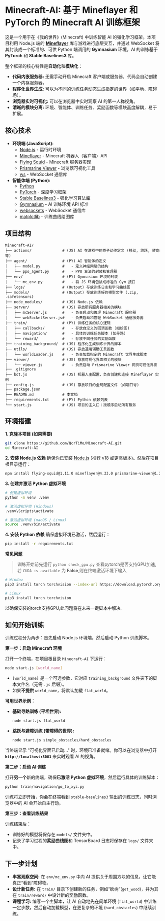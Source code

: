 # Minecraft-AI: 基于 Mineflayer 和 PyTorch 的 Minecraft AI 训练框架

这是一个用于在《我的世界》(Minecraft) 中训练智能 AI 的强化学习框架。本项目利用 Node.js 端的 [**Mineflayer**](https://github.com/PrismarineJS/mineflayer) 库与游戏进行底层交互，并通过 WebSocket 将其封装成一个标准的、可供 Python 端调用的 **Gymnasium** 环境。AI 的训练基于 **PyTorch** 和 **Stable Baselines3** 库。

整个框架的核心特性是**自动化**和**模块化**：
*   **代码内嵌服务器:** 无需手动开启 Minecraft 客户端或服务器，代码会自动创建一个内存服务器。
*   **程序化世界生成:** 可以为不同的训练任务动态生成指定的世界（如平地、障碍场）。
*   **浏览器实时可视化:** 可以在浏览器中实时观察 AI 的第一人称视角。
*   **清晰的模块分离:** 环境、智能体、训练任务、奖励函数等模块高度解耦，易于扩展。

## 核心技术

*   **环境端 (JavaScript):**
    *   [Node.js](https://nodejs.org/) - 运行时环境
    *   [Mineflayer](https://github.com/PrismarineJS/mineflayer) - Minecraft 机器人（客户端）API
    *   [Flying Squid](https://github.com/PrismarineJS/flying-squid) - Minecraft 服务器实现
    *   [Prismarine Viewer](https://github.com/PrismarineJS/prismarine-viewer) - 浏览器可视化工具
    *   [ws](https://github.com/websockets/ws) - WebSocket 通信库
*   **智能体端 (Python):**
    *   [Python](https://www.python.org/)
    *   [PyTorch](https://pytorch.org/) - 深度学习框架
    *   [Stable Baselines3](https://github.com/DLR-RM/stable-baselines3) - 强化学习算法库
    *   [Gymnasium](https://gymnasium.farama.org/) - AI 训练环境 API 标准
    *   [websockets](https://websockets.readthedocs.io/en/stable/) - WebSocket 通信库
    *   [matplotlib](https://matplotlib.org/) - 训练曲线绘图库

## 项目结构

```
Minecraft-AI/
├── actions/              # (JS) AI 在游戏中的原子动作定义 (移动, 跳跃, 转向等)
├── agent/                # (PY) AI 智能体的定义
│   ├── model.py          #   - 定义神经网络的结构
│   └── ppo_agent.py      #   - PPO 算法的封装和管理器
├── env/                  # (PY) Gymnasium 环境的封装
│   └── mc_env.py         #   - 将 JS 环境包装成标准的 Gym 接口
├── logs/                 # (Output) 存放训练日志和学习曲线图
├── models/               # (Output) 存放训练好的模型文件 (.zip, .safetensors)
├── node_modules/         # (JS) Node.js 依赖
├── server/               # (JS) 存放所有服务器相关的模块
│   ├── mcServer.js       #   - 负责启动和管理 Minecraft 服务器
│   └── webSocketServer.js#   - 负责启动和管理 WebSocket 通信服务器
├── train/                # (PY) 训练任务的核心逻辑
│   ├── callbacks/        #   - 存放自定义的回调函数 (如绘图)
│   ├── navigation/       #   - 具体的训练任务脚本 (如寻路)
│   └── reward/           #   - 存放不同任务的奖励函数
├── training_background/  # (JS) 程序化生成训练世界的脚本
├── utils/                # (JS) 存放通用辅助工具函数
│   └── worldLoader.js    #   - 负责加载指定的 Minecraft 世界生成脚本
├── viewer/               # (JS) 存放可视化界面相关的模块
│   └── viewer.js         #   - 负责启动 Prismarine Viewer 网页可视化界面
├── .gitignore
├── bot.js                # (JS) 机器人主配置，负责创建和连接 Mineflayer 实例
├── config.js             # (JS) 存放项目的全局配置文件 (如端口号)
├── package.json
├── README.md             # 本文档
├── requirements.txt      # (PY) Python 依赖列表
└── start.js              # (JS) 项目的主入口：按顺序启动所有服务
```

## 环境搭建

**1. 克隆本项目 (如果需要)**
```bash
git clone https://github.com/QcrTiMo/Minecraft-AI.git
cd Minecraft-AI
```

**2. 安装 Node.js 依赖**
确保你已安装 [Node.js](https://nodejs.org/) (推荐 v18 或更高版本)。然后在项目根目录运行：
```bash
npm install flying-squid@1.11.0 mineflayer@4.33.0 prismarine-viewer@1.33.0 vec3@0.1.10 ws@8.18.3 canvas@3.2.0
```

**3. 创建并激活 Python 虚拟环境**
```bash
# 创建虚拟环境
python -m venv .venv

# 激活虚拟环境 (Windows)
.venv\Scripts\activate

# 激活虚拟环境 (macOS / Linux)
source .venv/bin/activate
```

**4. 安装 Python 依赖**
确保虚拟环境已激活，然后运行：
```bash
pip install -r requirements.txt
```

 **常见问题**
> 训练开始前先运行 `python check_gpu.py` 查看pytorch是否支持GPU加速,
> 若 `CUDA is available` 为 **False**,则在终端激活环境下输入

```bash
# Window
pip3 install torch torchvision --index-url https://download.pytorch.org/whl/cu128

# Linux
pip3 install torch torchvision
```
以确保安装的torch支持GPU,此问题将在未来一键脚本中解决.


## 如何开始训练

训练过程分为两步：首先启动 Node.js 环境端，然后启动 Python 训练脚本。

**第一步：启动 Minecraft 环境**

打开一个终端，在项目根目录 `Minecraft-AI` 下运行：
```bash
node start.js [world_name]
```
*   `[world_name]` 是一个可选参数，它对应 `training_background` 文件夹下的脚本文件名（无需 `.js` 后缀）。
*   如果**不提供** `world_name`，将默认加载 `flat_world`。

**可用世界示例：**
*   **基础寻路训练 (平坦世界):**
    ```bash
    node start.js flat_world
    ```
*   **跳跃与避障训练 (带障碍的世界):**
    ```bash
    node start.js simple_obstacles/hard_obstacles
    ```
当终端显示 "可视化界面已启动..." 时，环境已准备就绪。你可以在浏览器中打开 **`http://localhost:3001`** 来实时观看 AI 的视角。

**第二步：启动 AI 训练**

打开**另一个**新的终端，确保**已激活 Python 虚拟环境**，然后运行具体的训练脚本：
```bash
python train/navigation/go_to_xyz.py
```
训练将立即开始，你会在终端看到 `stable-baselines3` 输出的训练日志，同时浏览器中的 AI 会开始自主行动。

**第三步：查看训练结果**

训练结束后：
*   训练好的模型将保存在 `models/` 文件夹中。
*   记录了学习过程的**奖励曲线图**和 TensorBoard 日志将保存在 `logs/` 文件夹中。

## 下一步计划

*   **丰富观察空间:** 在 `env/mc_env.py` 中向 AI 提供关于周围方块的信息，让它能真正“看到”障碍物。
*   **设计新任务:** 在 `train/` 目录下创建新的任务，例如“砍树”(`get_wood`)，并为其在 `train/reward/` 中设计新的奖励函数。
*   **课程学习:** 编写一个主脚本，让 AI 自动地先在简单环境 (`flat_world`) 中训练一定步数，然后自动加载模型，在更复杂的环境 (`hard_obstacles`) 中继续训练。





